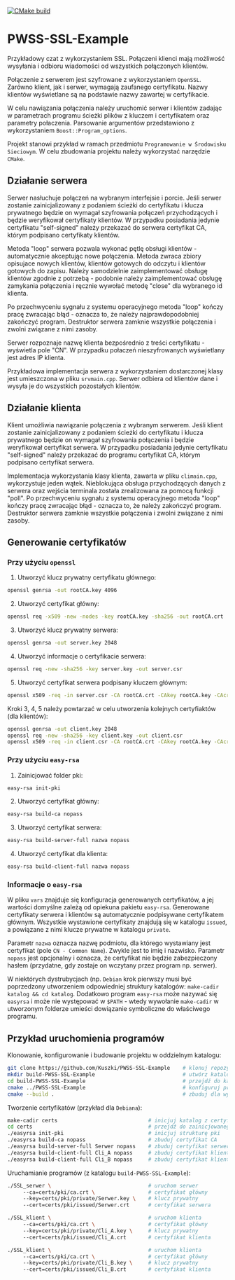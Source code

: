 [![CMake build](https://github.com/Kuszki/PWSS-SSL-Example/actions/workflows/cmake.yml/badge.svg)](https://github.com/Kuszki/PWSS-SSL-Example/actions/workflows/cmake.yml)

# PWSS-SSL-Example
Przykładowy czat z wykorzystaniem SSL. Połączeni klienci mają możliwość wysyłania i odbioru wiadomości od wszystkich połączonych klientów.

Połączenie z serwerem jest szyfrowane z wykorzystaniem `OpenSSL`. Zarówno klient, jak i serwer, wymagają zaufanego certyfikatu. Nazwy klientów wyświetlane są na podstawie nazwy zawartej w certyfikacie.

W celu nawiązania połączenia należy uruchomić serwer i klientów zadając w parametrach programu ścieżki plików z kluczem i certyfikatem oraz parametry połaczenia. Parsowanie argumentów przedstawiono z wykorzystaniem `Boost::Program_options`.

Projekt stanowi przykład w ramach przedmiotu `Programowanie w Środowisku Sieciowym`. W celu zbudowania projektu należy wykorzystać narzędzie `CMake`.

## Działanie serwera

Serwer nasłuchuje połączeń na wybranym interfejsie i porcie. Jeśli serwer zostanie zainicjalizowany z podaniem ścieżki do certyfikatu i klucza prywatnego będzie on wymagał szyfrowania połączeń przychodzących i będzie weryfikował certyfikaty klientów. W przypadku posiadania jedynie certyfikatu "self-signed" należy przekazać do serwera certyfikat CA, którym podpisano certyfikaty klientów.

Metoda "loop" serwera pozwala wykonać pętlę obsługi klientów - automatycznie akceptując nowe połączenia. Metoda zwraca zbiory opisujace nowych klientów, klientów gotowych do odczytu i klientów gotowych do zapisu. Należy samodzielnie zaimplementować obsługę klientów zgodnie z potrzebą - podobnie należy zaimplementować obsługę zamykania połączenia i ręcznie wywołać metodę "close" dla wybranego id klienta.

Po przechwyceniu sygnału z systemu operacyjnego metoda "loop" kończy pracę zwracając błąd - oznacza to, że należy najprawdopodobniej zakończyć program. Destruktor serwera zamknie wszystkie połączenia i zwolni związane z nimi zasoby.

Serwer rozpoznaje nazwę klienta bezpośrednio z treści certyfikatu - wyświetla pole "CN". W przypadku połaczeń nieszyfrowanych wyświetlany jest adres IP klienta.

Przykładowa implementacja serwera z wykorzystaniem dostarczonej klasy jest umieszczona w pliku `srvmain.cpp`. Serwer odbiera od klientów dane i wysyła je do wszystkich pozostałych klientów.

## Działanie klienta

Klient umożliwia nawiązanie połączenia z wybranym serwerem. Jeśli klient zostanie zainicjalizowany z podaniem ścieżki do certyfikatu i klucza prywatnego będzie on wymagał szyfrowania połączenia i będzie weryfikował certyfikat serwera. W przypadku posiadania jedynie certyfikatu "self-signed" należy przekazać do programu certyfikat CA, którym podpisano certyfikat serwera.

Implementacja wykorzystania klasy klienta, zawarta w pliku `climain.cpp`, wykorzystuje jeden wątek. Nieblokująca obsługa przychodzących danych z serwera oraz wejścia terminala została zrealizowana za pomocą funkcji "poll". Po przechwyceniu sygnału z systemu operacyjnego metoda "loop" kończy pracę zwracając błąd - oznacza to, że należy zakończyć program. Destruktor serwera zamknie wszystkie połączenia i zwolni związane z nimi zasoby.

## Generowanie certyfikatów

### Przy użyciu `openssl`

1) Utworzyć klucz prywatny certyfikatu głównego:
``` bash
openssl genrsa -out rootCA.key 4096
```

2) Utworzyć certyfikat główny:
``` bash
openssl req -x509 -new -nodes -key rootCA.key -sha256 -out rootCA.crt
```

3) Utworzyć klucz prywatny serwera:
``` bash
openssl genrsa -out server.key 2048
```

4) Utworzyć informacje o certyfikacie serwera:
``` bash
openssl req -new -sha256 -key server.key -out server.csr
```

5) Utworzyć certyfikat serwera podpisany kluczem głównym:
``` bash
openssl x509 -req -in server.csr -CA rootCA.crt -CAkey rootCA.key -CAcreateserial -out server.crt -sha256
```

Kroki 3, 4, 5 należy powtarzać w celu utworzenia kolejnych certyfiaktów (dla klientów):
``` bash
openssl genrsa -out client.key 2048
openssl req -new -sha256 -key client.key -out client.csr
openssl x509 -req -in client.csr -CA rootCA.crt -CAkey rootCA.key -CAcreateserial -out client.crt -sha256
```

### Przy użyciu `easy-rsa`

1) Zainicjować folder pki:
``` bash
easy-rsa init-pki
```

2) Utworzyć certyfikat główny:
``` bash
easy-rsa build-ca nopass
```

3) Utworzyć certyfikat serwera:
``` bash
easy-rsa build-server-full nazwa nopass
```

4) Utworzyć certyfikat dla klienta:
``` bash
easy-rsa build-client-full nazwa nopass
```

### Informacje o `easy-rsa`

W pliku `vars` znajduje się konfiguracja generowanych certyfikatów, a jej wartości domyślne zależą od opiekuna pakietu `easy-rsa`. Generowane certyfikaty serwera i klientów są automatycznie podpisywane certyfikatem głównym. Wszystkie wystawione certyfikaty znajdują się w katalogu `issued`, a powiązane z nimi klucze prywatne w katalogu `private`.

Parametr `nazwa` oznacza nazwę podmiotu, dla którego wystawiany jest certyfikat (pole `CN - Common Name`). Zwykle jest to imię i nazwisko. Parametr `nopass` jest opcjonalny i oznacza, że certyfikat nie będzie zabezpieczony hasłem (przydatne, gdy zostaje on wczytany przez program np. serwer).

W niektórych dystrubycjach (np. `Debian` krok pierwszy musi być poprzedzony utworzeniem odpowiedniej struktury katalogów: `make-cadir katalog && cd katalog`. Dodatkowo program `easy-rsa` może nazywać się `easyrsa` i może nie występować w `$PATH` - wtedy wywołanie `make-cadir` w utworzonym folderze umieści dowiązanie symboliczne do właściwego programu.

## Przykład uruchomienia programów

Klonowanie, konfigurowanie i budowanie projektu w oddzielnym katalogu:
``` bash
git clone https://github.com/Kuszki/PWSS-SSL-Example    # klonuj repozytorium
mkdir build-PWSS-SSL-Example                            # utwórz katalog budowania
cd build-PWSS-SSL-Example                               # przejdź do katalogu budowania
cmake ../PWSS-SSL-Example                               # konfiguruj projekt
cmake --build .                                         # zbuduj dla wybranej konfiguracji
```

Tworzenie certyfikatów (przykład dla `Debiana`):
``` bash
make-cadir certs                             # inicjuj katalog z certyfikatami
cd certs                                     # przejdź do zainicjowanego katalogu
./easyrsa init-pki                           # inicjuj strukturę pki
./easyrsa build-ca nopass                    # zbuduj certyfikat CA
./easyrsa build-server-full Serwer nopass    # zbuduj certyfikat serwera
./easyrsa build-client-full Cli_A nopass     # zbuduj certyfikat klienta A
./easyrsa build-client-full Cli_B nopass     # zbuduj certyfikat klienta B
```

Uruchamianie programów (z katalogu `build-PWSS-SSL-Example`):
``` bash
./SSL_serwer \                               # uruchom serwer
     --ca=certs/pki/ca.crt \                 # certyfikat główny
     --key=certs/pki/private/Serwer.key \    # klucz prywatny
     --cert=certs/pki/issued/Serwer.crt      # certyfikat serwera

./SSL_klient \                               # uruchom klienta
     --ca=certs/pki/ca.crt \                 # certyfikat główny
     --key=certs/pki/private/Cli_A.key \     # klucz prywatny
     --cert=certs/pki/issued/Cli_A.crt       # certyfikat klienta

./SSL_klient \                               # uruchom klienta
     --ca=certs/pki/ca.crt \                 # certyfikat główny
     --key=certs/pki/private/Cli_B.key \     # klucz prywatny
     --cert=certs/pki/issued/Cli_B.crt       # certyfikat klienta
```
